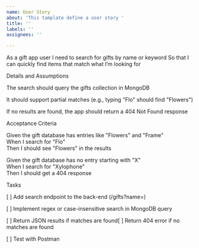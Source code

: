 ```yaml
---
name: User Story
about: 'This tamplate define a user story '
title: ''
labels: ''
assignees: ''

---
```


As a gift app user
I need to search for gifts by name or keyword
So that I can quickly find items that match what I’m looking for

Details and Assumptions

The search should query the gifts collection in MongoDB

It should support partial matches (e.g., typing "Flo" should find "Flowers")

If no results are found, the app should return a 404 Not Found response

Acceptance Criteria

Given the gift database has entries like "Flowers" and "Frame"  
When I search for "Flo"  
Then I should see "Flowers" in the results  

Given the gift database has no entry starting with "X"  
When I search for "Xylophone"  
Then I should get a 404 response

Tasks

[ ] Add search endpoint to the back-end (/gifts?name=)

[ ] Implement regex or case-insensitive search in MongoDB query

[ ] Return JSON results if matches are found[ ] Return 404 error if no matches are found

[ ] Test with Postman
